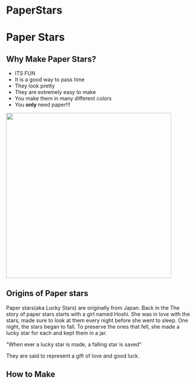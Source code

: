 # PaperStars
<html> 
  <div>
  <h1> Paper Stars</h1>
    <h2> Why Make Paper Stars? </h2>
  <ul> 
    <li>ITS FUN </li>
  <li>It is a good way to pass time </li>
    <li> They look pretty </li>
    <li>They are extremely easy to make </li>
    <li>You make them in many different colors</li>
    <li> You <strong> only </strong> need paper!!!</li>
  </ul>
  <img src="https://i.imgur.com/ZCAl21A.jpg" width="447" height="446.5"/> 
    </div>
    <h2>Origins of Paper stars </h2>
    <p> Paper stars(aka Lucky Stars) are originally from Japan. Back in the  The story of paper stars starts with a girl named Hoshi. She was in love with the stars, made sure to look at them every night before she went to sleep. One night, the stars began to fall. To preserve the ones that fell, she made a lucky star for each and kept them in a jar.  </p>
    <p> "When ever a lucky star is made, a falling star is saved" </p>
    <p> They are said to represent a gift of love and good luck.</p>
    <div>
      <h2> How to Make </h2>
      <img
    </div>
</html>

